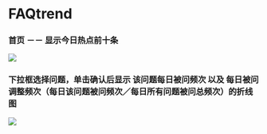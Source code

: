 # FAQtrend

### 首页 －－ 显示今日热点前十条
![](http://7xu83c.com1.z0.glb.clouddn.com/%E5%B1%8F%E5%B9%95%E5%BF%AB%E7%85%A7%202016-06-09%20%E4%B8%8B%E5%8D%882.49.55.png)


### 下拉框选择问题，单击确认后显示 该问题每日被问频次 以及 每日被问调整频次（每日该问题被问频次／每日所有问题被问总频次）的折线图
![](http://7xu83c.com1.z0.glb.clouddn.com/%E5%B1%8F%E5%B9%95%E5%BF%AB%E7%85%A7%202016-06-09%20%E4%B8%8B%E5%8D%882.50.11.png)
